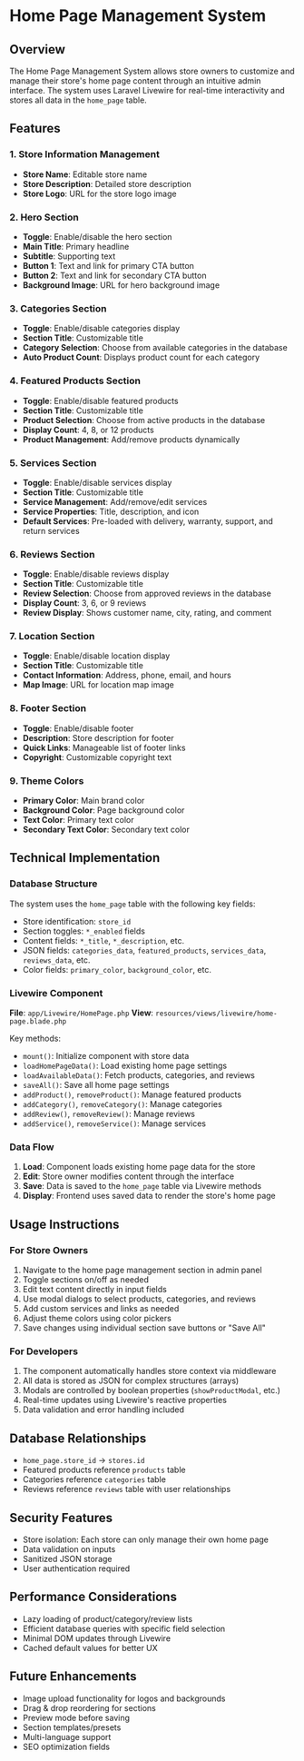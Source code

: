 # Home Page Management System

## Overview
The Home Page Management System allows store owners to customize and manage their store's home page content through an intuitive admin interface. The system uses Laravel Livewire for real-time interactivity and stores all data in the `home_page` table.

## Features

### 1. Store Information Management
- **Store Name**: Editable store name
- **Store Description**: Detailed store description
- **Store Logo**: URL for the store logo image

### 2. Hero Section
- **Toggle**: Enable/disable the hero section
- **Main Title**: Primary headline
- **Subtitle**: Supporting text
- **Button 1**: Text and link for primary CTA button
- **Button 2**: Text and link for secondary CTA button
- **Background Image**: URL for hero background image

### 3. Categories Section
- **Toggle**: Enable/disable categories display
- **Section Title**: Customizable title
- **Category Selection**: Choose from available categories in the database
- **Auto Product Count**: Displays product count for each category

### 4. Featured Products Section
- **Toggle**: Enable/disable featured products
- **Section Title**: Customizable title
- **Product Selection**: Choose from active products in the database
- **Display Count**: 4, 8, or 12 products
- **Product Management**: Add/remove products dynamically

### 5. Services Section
- **Toggle**: Enable/disable services display
- **Section Title**: Customizable title
- **Service Management**: Add/remove/edit services
- **Service Properties**: Title, description, and icon
- **Default Services**: Pre-loaded with delivery, warranty, support, and return services

### 6. Reviews Section
- **Toggle**: Enable/disable reviews display
- **Section Title**: Customizable title
- **Review Selection**: Choose from approved reviews in the database
- **Display Count**: 3, 6, or 9 reviews
- **Review Display**: Shows customer name, city, rating, and comment

### 7. Location Section
- **Toggle**: Enable/disable location display
- **Section Title**: Customizable title
- **Contact Information**: Address, phone, email, and hours
- **Map Image**: URL for location map image

### 8. Footer Section
- **Toggle**: Enable/disable footer
- **Description**: Store description for footer
- **Quick Links**: Manageable list of footer links
- **Copyright**: Customizable copyright text

### 9. Theme Colors
- **Primary Color**: Main brand color
- **Background Color**: Page background color
- **Text Color**: Primary text color
- **Secondary Text Color**: Secondary text color

## Technical Implementation

### Database Structure
The system uses the `home_page` table with the following key fields:
- Store identification: `store_id`
- Section toggles: `*_enabled` fields
- Content fields: `*_title`, `*_description`, etc.
- JSON fields: `categories_data`, `featured_products`, `services_data`, `reviews_data`, etc.
- Color fields: `primary_color`, `background_color`, etc.

### Livewire Component
**File**: `app/Livewire/HomePage.php`
**View**: `resources/views/livewire/home-page.blade.php`

Key methods:
- `mount()`: Initialize component with store data
- `loadHomePageData()`: Load existing home page settings
- `loadAvailableData()`: Fetch products, categories, and reviews
- `saveAll()`: Save all home page settings
- `addProduct()`, `removeProduct()`: Manage featured products
- `addCategory()`, `removeCategory()`: Manage categories
- `addReview()`, `removeReview()`: Manage reviews
- `addService()`, `removeService()`: Manage services

### Data Flow
1. **Load**: Component loads existing home page data for the store
2. **Edit**: Store owner modifies content through the interface
3. **Save**: Data is saved to the `home_page` table via Livewire methods
4. **Display**: Frontend uses saved data to render the store's home page

## Usage Instructions

### For Store Owners
1. Navigate to the home page management section in admin panel
2. Toggle sections on/off as needed
3. Edit text content directly in input fields
4. Use modal dialogs to select products, categories, and reviews
5. Add custom services and links as needed
6. Adjust theme colors using color pickers
7. Save changes using individual section save buttons or "Save All"

### For Developers
1. The component automatically handles store context via middleware
2. All data is stored as JSON for complex structures (arrays)
3. Modals are controlled by boolean properties (`showProductModal`, etc.)
4. Real-time updates using Livewire's reactive properties
5. Data validation and error handling included

## Database Relationships
- `home_page.store_id` → `stores.id`
- Featured products reference `products` table
- Categories reference `categories` table  
- Reviews reference `reviews` table with user relationships

## Security Features
- Store isolation: Each store can only manage their own home page
- Data validation on inputs
- Sanitized JSON storage
- User authentication required

## Performance Considerations
- Lazy loading of product/category/review lists
- Efficient database queries with specific field selection
- Minimal DOM updates through Livewire
- Cached default values for better UX

## Future Enhancements
- Image upload functionality for logos and backgrounds
- Drag & drop reordering for sections
- Preview mode before saving
- Section templates/presets
- Multi-language support
- SEO optimization fields 